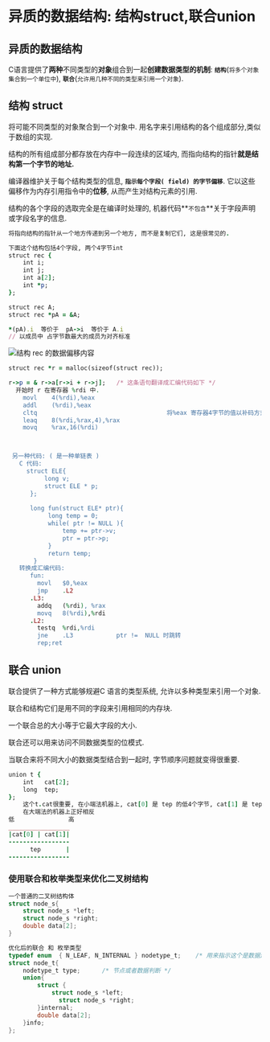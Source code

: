 # 异质的数据结构: 结构struct,联合union

## 异质的数据结构

C语言提供了**两种**不同类型的**对象**组合到一起**创建数据类型的机制**: **`结构`**(`将多个对象集合到一个单位中`), **`联合`**\(`允许用几种不同的类型来引用一个对象`\).

## 结构 struct

将可能不同类型的对象聚合到一个对象中. 用名字来引用结构的各个组成部分,类似于数组的实现.

结构的所有组成部分都存放在内存中一段连续的区域内, 而指向结构的指针**就是结构第一个字节的地址.**

编译器维护关于每个结构类型的信息, **`指示每个字段( field) 的字节偏移`**. 它以这些偏移作为内存引用指令中的**位移**, 从而产生对结构元素的引用.

结构的各个字段的选取完全是在编译时处理的, 机器代码**`不包含`**关于字段声明或字段名字的信息.

```ruby
将指向结构的指针从一个地方传递到另一个地方, 而不是复制它们, 这是很常见的.

下面这个结构包括4个字段, 两个4字节int
struct rec { 
    int i;
    int j;
    int a[2];
    int *p;
};

struct rec A;
struct rec *pA = &A;

*(pA).i  等价于  pA->i  等价于 A.i
// 以成员中 占字节数最大的成员为对齐标准
```

![&#x7ED3;&#x6784; rec &#x7684;&#x6570;&#x636E;&#x504F;&#x79FB;&#x5185;&#x5BB9;](../.gitbook/assets/ping-mu-kuai-zhao-20190804-12.33.45.png)

```ruby
struct rec *r = malloc(sizeof(struct rec));

r->p = & r->a[r->i + r->j];   /* 这条语句翻译成汇编代码如下 */
  开始时 r 在寄存器 %rdi 中.
    movl    4(%rdi),%eax
    addl    (%rdi),%eax    
    cltq				         			将%eax 寄存器4字节的值以补码方式拓展成为 %rax 8字节的值
    leaq    8(%rdi,%rax,4),%rax
    movq    %rax,16(%rdi)



 另一种代码: ( 是一种单链表 )
   C 代码:
     struct ELE{  
          long v;
          struct ELE * p;
      };
      
      long fun(struct ELE* ptr){
           long temp = 0;
           while( ptr != NULL ){
               temp += ptr->v;
               ptr = ptr->p;
           }
           return temp;
       }
   转换成汇编代码:
      fun:
        movl   $0,%eax
        jmp    .L2
      .L3:
        addq   (%rdi), %rax
        movq   8(%rdi),%rdi
      .L2:
        testq  %rdi,%rdi
        jne    .L3            ptr !=  NULL 时跳转
        rep;ret  
```

## 联合 union

联合提供了一种方式能够规避C 语言的类型系统, 允许以多种类型来引用一个对象.

联合和结构它们是用不同的字段来引用相同的内存块.

一个联合总的大小等于它最大字段的大小.

联合还可以用来访问不同数据类型的位模式.

当联合来将不同大小的数据类型结合到一起时, 字节顺序问题就变得很重要.

```ruby
union t { 
    int   cat[2];
    long  tep;
};
    这个t.cat很重要, 在小端法机器上, cat[0] 是 tep 的低4个字节, cat[1] 是 tep 的高4个字节.
    在大端法的机器上正好相反
低               高
_________________
|cat[0] | cat[1]|
-----------------
      tep       |
-----------------
```

### 使用联合和枚举类型来优化二叉树结构

```c
一个普通的二叉树结构体
struct node_s{
    struct node_s *left;
    struct node_s *right;
    double data[2];
}

优化后的联合 和 枚举类型
typedef enum  { N_LEAF, N_INTERNAL } nodetype_t;    /* 用来指示这个是数据还是节点*/
struct node_t{
    nodetype_t type;      /* 节点或者数据判断 */
    union{
        struct {
            struct node_s *left;
              struct node_s *right;
        }internal;
        double data[2];
    }info;
};
```





























